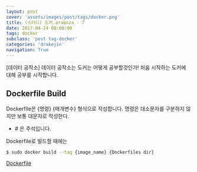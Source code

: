 ```yaml
---
layout: post
cover: 'assets/images/post/tags/docker.png'
title: (스터디) 도커.araboza - 7
date: 2017-04-24 00:00:00
tags: docker
subclass: 'post tag-docker'
categories: 'drakejin'
navigation: True
---
```

[데이터 공작소] 데이터 공작소는 도커는 어떻게 공부할것인가! 처음 시작하는 도커에 대해 공부를 시작합니다.


## Dockerfile Build

Dockerfile은 {명령} {매개변수} 형식으로 작성합니다. 명령은 대소문자를 구분하지 않지만
보통 대문자로 작성한다.

- \# 은 주석입니다.

Dockerfile로 빌드할 때에는 

``` bash 
$ sudo docker build --tag {image_name} {Dockerfiles dir}

```
[Dockerfile](https://raw.githubusercontent.com/drake-jin/docker-study/master/ch07/Dockerfile)
